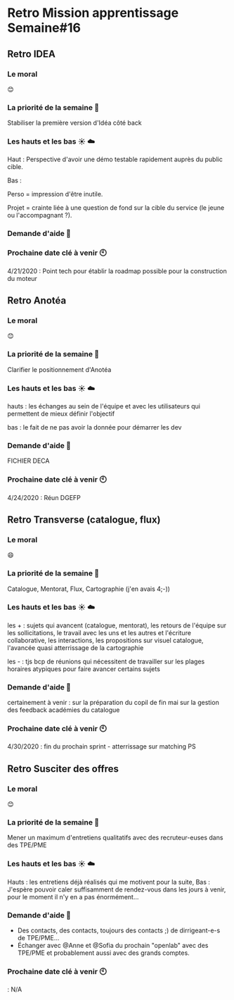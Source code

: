 # Retro Mission apprentissage Semaine#16

## Retro IDEA

###  Le moral 
:blush:

### La priorité de la semaine :rocket:
Stabiliser la première version d'Idéa côté back

### Les hauts et les bas :sunny: :cloud:

Haut : Perspective d'avoir une démo testable rapidement auprès du public cible. 

Bas : 

Perso = impression d'être inutile. 

Projet = crainte liée à une question de fond sur la cible du service (le jeune ou l'accompagnant ?).

### Demande d'aide :pray: 


### Prochaine date clé à venir :clock10:

4/21/2020 : Point tech pour établir la roadmap possible pour la construction du moteur

## Retro Anotéa

###  Le moral 
:blush:

### La priorité de la semaine :rocket:
Clarifier le positionnement d'Anotéa

### Les hauts et les bas :sunny: :cloud:
hauts : les échanges au sein de l'équipe et avec les utilisateurs qui permettent de mieux définir l'objectif

bas : le fait de ne pas avoir la donnée pour démarrer les dev

### Demande d'aide :pray: 
FICHIER DECA

### Prochaine date clé à venir :clock10:

4/24/2020 : Réun DGEFP

## Retro Transverse (catalogue, flux)

###  Le moral 
:smile:

### La priorité de la semaine :rocket:
Catalogue, Mentorat, Flux, Cartographie (j'en avais 4;-)) 

### Les hauts et les bas :sunny: :cloud:
les + : sujets qui avancent (catalogue, mentorat), les retours de l'équipe sur les sollicitations, le travail avec les uns et les autres et l'écriture collaborative, les interactions, les propositions sur visuel catalogue, l'avancée quasi atterrissage de la cartographie

les - : tjs bcp de réunions qui nécessitent de travailler sur les plages horaires atypiques pour faire avancer certains sujets

### Demande d'aide :pray: 
certainement à venir : 
sur la préparation du copil de fin mai 
sur la gestion des feedback académies du catalogue

### Prochaine date clé à venir :clock10:

4/30/2020 : fin du prochain sprint - atterrissage sur matching PS 



## Retro Susciter des offres

###  Le moral 
:blush:

### La priorité de la semaine :rocket:
Mener un maximum d'entretiens qualitatifs avec des recruteur-euses dans des TPE/PME

### Les hauts et les bas :sunny: :cloud:
Hauts : les entretiens déjà réalisés qui me motivent pour la suite,
Bas : J'espère pouvoir caler suffisamment de rendez-vous dans les jours à venir, pour le moment il n'y en a pas énormément...

### Demande d'aide :pray: 
- Des contacts, des contacts, toujours des contacts ;) de dirrigeant-e-s de TPE/PME...
- Échanger avec @Anne et @Sofia du prochain "openlab" avec des TPE/PME et probablement aussi avec des grands comptes.

### Prochaine date clé à venir :clock10:

 : N/A
